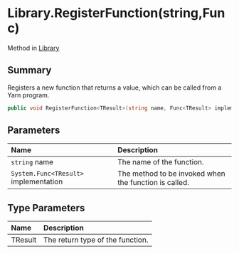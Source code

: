 # Library.RegisterFunction<TResult>(string,Func<TResult>)

Method in [Library](/docs/api/csharp/yarn.library.md)

## Summary


Registers a new function that returns a value, which can be
called from a Yarn program.


```csharp
public void RegisterFunction<TResult>(string name, Func<TResult> implementation)
```

## Parameters

|Name|Description|
|:---|:---|
|`string` name|The name of the function.|
|`System.Func<TResult>` implementation|The method to be invoked when the function is called.|

## Type Parameters

|Name|Description|
|:---|:---|
|TResult|The return type of the function.|

